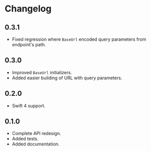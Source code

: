# Changelog

## 0.3.1
* Fixed regression where `BaseUrl` encoded query parameters from endpoint's path.

## 0.3.0
* Improved `BaseUrl` initializers.
* Added easier building of URL with query parameters.

## 0.2.0
* Swift 4 support.

## 0.1.0
* Complete API redesign.
* Added tests.
* Added documentation.

